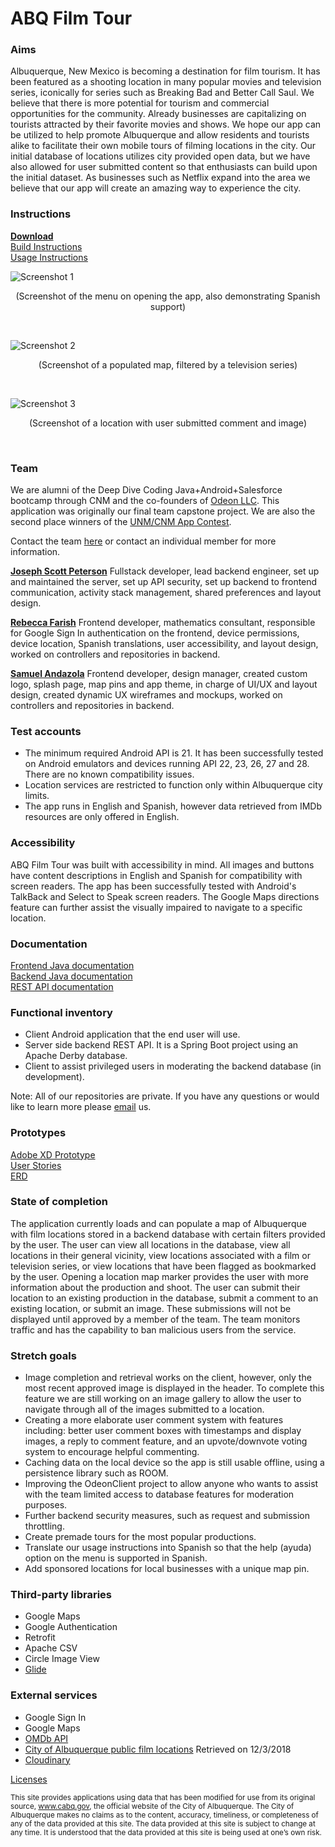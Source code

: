 # ABQ Film Tour

### Aims
Albuquerque, New Mexico is becoming a destination for film tourism. It has been featured as a shooting location in many popular movies and television series, iconically for series such as Breaking Bad and Better Call Saul. We believe that there is more potential for tourism and commercial opportunities for the community. Already businesses are capitalizing on tourists attracted by their favorite movies and shows. We hope our app can be utilized to help promote Albuquerque and allow residents and tourists alike to facilitate their own mobile tours of filming locations in the city. Our initial database of locations utilizes city provided open data, but we have also allowed for user submitted content so that enthusiasts can build upon the initial dataset. As businesses such as Netflix expand into the area we believe that our app will create an amazing way to experience the city.

### Instructions
**[Download](https://jscpeterson.com/abqfilmtour.apk)** <br />
[Build Instructions](docs/BuildInstructions.md) <br />
[Usage Instructions](docs/UsageInstructions.md)
<br/>

![Screenshot 1](pics/ScreenshotSpanish600x1200.png)<br/>

<p align="center"> (Screenshot of the menu on opening the app, also demonstrating Spanish support) </p>
<br/>

![Screenshot 2](pics/Screenshot2DogHouse.jpg)<br/>

<p align="center"> (Screenshot of a populated map, filtered by a television series) </p>
<br/>

![Screenshot 3](pics/Screenshot3Carwash.jpg)<br/>

<p align="center"> (Screenshot of a location with user submitted comment and image) </p>
<br/>

### Team
We are alumni of the Deep Dive Coding Java+Android+Salesforce bootcamp through CNM and the co-founders of [Odeon LLC](https://odeon.llc/). This application was originally our final team capstone project. We are also the second place winners of the [UNM/CNM App Contest](https://appcontest.unm.edu/). 
<br/>

Contact the team [here](mailto:info@odeon.llc) or contact an individual member for more information.

[**Joseph Scott Peterson**](https://jscpeterson.com)
Fullstack developer, lead backend engineer, set up and maintained the server, set up API security, set up backend to frontend communication, activity stack management, shared preferences and layout design.

[**Rebecca Farish**](https://github.com/rebfarish)
Frontend developer, mathematics consultant, responsible for Google Sign In authentication on the frontend, device permissions, device location, Spanish translations, user accessibility, and layout design, worked on controllers and repositories in backend.

[**Samuel Andazola**](https://github.com/samz0la)
Frontend developer, design manager, created custom logo, splash page, map pins and app theme, in charge of UI/UX and layout design, created dynamic UX wireframes and mockups, worked on controllers and repositories in backend.
<br/>

### Test accounts
- The minimum required Android API is 21. It has been successfully tested on Android emulators and devices running API 22, 23, 26, 27 and 28. There are no known compatibility issues.
- Location services are restricted to function only within Albuquerque city limits.
- The app runs in English and Spanish, however data retrieved from IMDb resources are only offered in English.

### Accessibility
ABQ Film Tour was built with accessibility in mind. All images and buttons have content descriptions in English and Spanish for compatibility with screen readers. The app has been successfully tested with Android's TalkBack and Select to Speak screen readers. The Google Maps directions feature can further assist the visually impaired to navigate to a specific location. 

### Documentation
[Frontend Java documentation](docs/frontend/index.html) <br />
[Backend Java documentation](docs/backend/index.html) <br />
[REST API documentation](docs/rest/api.md) <br />

### Functional inventory
- Client Android application that the end user will use.
- Server side backend REST API. It is a Spring Boot project using an Apache Derby database.
- Client to assist privileged users in moderating the backend database (in development).

Note: All of our repositories are private. If you have any questions or would like to learn more please [email](mailto:info@odeon.llc) us.

### Prototypes
[Adobe XD Prototype](https://xd.adobe.com/view/81f12600-75b1-4f07-7cc3-a86bc45dacf9-f7c0/) <br />
[User Stories](docs/UserStories.md) <br />
[ERD](docs/ERD.pdf)

### State of completion
The application currently loads and can populate a map of Albuquerque with film locations stored in a backend database with certain filters provided by the user. The user can view all locations in the database, view all locations in their general vicinity, view locations associated with a film or television series, or view locations that have been flagged as bookmarked by the user. Opening a location map marker provides the user with more information about the production and shoot. The user can submit their location to an existing production in the database, submit a comment to an existing location, or submit an image. These submissions will not be displayed until approved by a member of the team. The team monitors traffic and has the capability to ban malicious users from the service. 

### Stretch goals
- Image completion and retrieval works on the client, however, only the most recent approved image is displayed in the header. To complete this feature we are still working on an image gallery to allow the user to navigate through all of the images submitted to a location.
- Creating a more elaborate user comment system with features including: better user comment boxes with timestamps and display images, a reply to comment feature, and an upvote/downvote voting system to encourage helpful commenting.
- Caching data on the local device so the app is still usable offline, using a persistence library such as ROOM.
- Improving the OdeonClient project to allow anyone who wants to assist with the team limited access to database features for moderation purposes. 
- Further backend security measures, such as request and submission throttling.
- Create premade tours for the most popular productions.
- Translate our usage instructions into Spanish so that the help (ayuda) option on the menu is supported in Spanish.
- Add sponsored locations for local businesses with a unique map pin.

### Third-party libraries
- Google Maps
- Google Authentication
- Retrofit
- Apache CSV
- Circle Image View
- [Glide](http://bumptech.github.io/glide/)

### External services
-  Google Sign In
-  Google Maps
-  [OMDb API](http://www.omdbapi.com/)
-  [City of Albuquerque public film locations](http://data.cabq.gov/business/filmlocations/filmlocationsJSON_ALL) Retrieved on 12/3/2018
- [Cloudinary](https://cloudinary.com/tos)

[Licenses](docs/Licenses.md) <br />

<sub>This site provides applications using data that has been modified for use from its original source, www.cabq.gov, the official website of the City of Albuquerque. The City of Albuquerque makes no claims as to the content, accuracy, timeliness, or completeness of any of the data provided at this site. The data provided at this site is subject to change at any time. It is understood that the data provided at this site is being used at one’s own risk.</sub>
